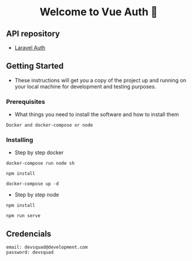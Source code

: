 <h1 align="center">Welcome to Vue Auth 👋</h1>

## API repository

- [Laravel Auth](https://github.com/GSabadini/laravel-auth)

## Getting Started

- These instructions will get you a copy of the project up and running on your local machine for development and testing purposes.

### Prerequisites

- What things you need to install the software and how to install them

```
Docker and docker-compose or node
```

### Installing

- Step by step docker

```
docker-compose run node sh
```

```
npm install
```

```
docker-compose up -d
```

- Step by step node

```
npm install
```
```
npm run serve
```

## Credencials

```
email: devsquad@development.com
password: devsquad
```

